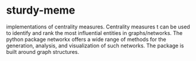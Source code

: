 # sturdy-meme
implementations of centrality measures. Centrality measures t can be used to identify and rank the most influential entities in graphs/networks. The python package networkx offers a wide range of methods for the generation, analysis, and visualization of such networks. The package is built around graph structures.
